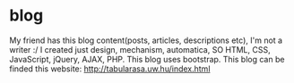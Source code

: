 # blog
My friend has this blog content(posts, articles, descriptions etc), I'm not a writer :/
I created just design, mechanism, automatica, SO HTML, CSS, JavaScript, jQuery, AJAX, PHP.
This blog uses bootstrap.
This blog can be finded this website: http://tabularasa.uw.hu/index.html
